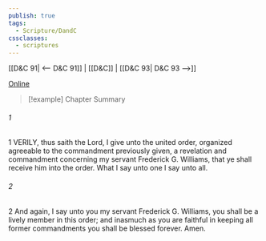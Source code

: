 ```yaml
---
publish: true
tags:
  - Scripture/DandC
cssclasses:
  - scriptures
---
```

[[D&C 91| <-- D&C 91]] | [[D&C]] | [[D&C 93| D&C 93 -->]]

[Online](https://churchofjesuschrist.org/study/scriptures/dc-testament/dc/92?lang=eng)

>[!example] Chapter Summary
>
###### 1
1 VERILY, thus saith the Lord, I give unto the united order, organized agreeable to the commandment previously given, a revelation and commandment concerning my servant Frederick G. Williams, that ye shall receive him into the order. What I say unto one I say unto all.
###### 2
2 And again, I say unto you my servant Frederick G. Williams, you shall be a lively member in this order; and inasmuch as you are faithful in keeping all former commandments you shall be blessed forever. Amen.




